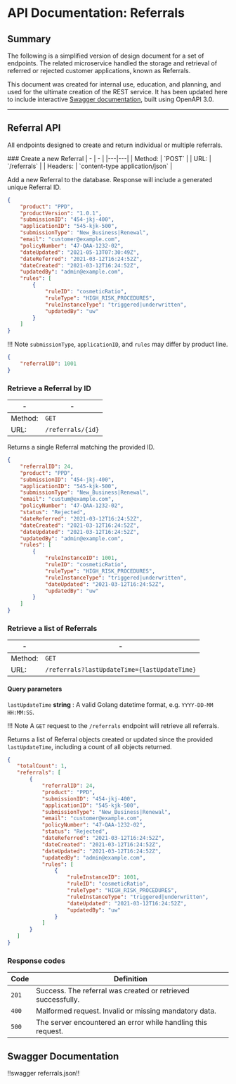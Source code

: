 # API Documentation: Referrals

## Summary
The following is a simplified version of design document for a set of endpoints. The related microservice handled the storage and retrieval of referred or rejected customer applications, known as Referrals. 
    
This document was created for internal use, education, and planning, and used for the ultimate creation of the REST service. It has been updated here to include interactive [Swagger documentation](#swagger-documentation), built using OpenAPI 3.0.

---

## Referral API
All endpoints designed to create and return individual or multiple referrals.

<div id="api" markdown>
### Create a new Referral
| - | - |
|---|---|
| Method: | `POST` |
| URL: | `/referrals` |
| Headers: | `content-type application/json` |

Add a new Referral to the database. Response will include a generated unique Referral ID.

``` json title="Reponse"
{
    "product": "PPD",
    "productVersion": "1.0.1",
    "submissionID": "454-jkj-400",
    "applicationID": "545-kjk-500",
    "submissionType": "New_Business|Renewal",
    "email": "customer@example.com",
    "policyNumber": "47-QAA-1232-02",
    "dateUpdated": "2021-05-13T07:30:49Z",
    "dateReferred": "2021-03-12T16:24:52Z",
    "dateCreated": "2021-03-12T16:24:52Z",
    "updatedBy": "admin@example.com",
    "rules": [
        {
            "ruleID": "cosmeticRatio",
            "ruleType": "HIGH_RISK_PROCEDURES",
            "ruleInstanceType": "triggered|underwritten",
            "updatedBy": "uw"
        }
    ]
}
```

!!! Note
    `submissionType`, `applicationID`, and `rules` may differ by product line.

``` json title="Reponse"
{
    "referralID": 1001
}
```

### Retrieve a Referral by ID
| - | - |
|---|---|
| Method: | `GET` |
| URL:	| `/referrals/{id}` |

Returns a single Referral matching the provided ID.

``` json title="Reponse"
{
    "referralID": 24,
    "product": "PPD",
    "submissionID": "454-jkj-400",
    "applicationID": "545-kjk-500",
    "submissionType": "New_Business|Renewal",
    "email": "custum@example.com",
    "policyNumber": "47-QAA-1232-02",
    "status": "Rejected",
    "dateReferred": "2021-03-12T16:24:52Z",
    "dateCreated": "2021-03-12T16:24:52Z",
    "dateUpdated": "2021-03-12T16:24:52Z",
    "updatedBy": "admin@example.com",
    "rules": [
        {
            "ruleInstanceID": 1001,
            "ruleID": "cosmeticRatio",
            "ruleType": "HIGH_RISK_PROCEDURES",
            "ruleInstanceType": "triggered|underwritten",
            "dateUpdated": "2021-03-12T16:24:52Z",
            "updatedBy": "uw"
        }
    ]
}
```

### Retrieve a list of Referrals
|-|-|
|--|--|
| Method: | `GET` |
| URL: | `/referrals?lastUpdateTime={lastUpdateTime}` |

#### Query parameters
`lastUpdateTime` **string**
: A valid Golang datetime format, e.g. `YYYY-DD-MM HH:MM:SS`.

!!! Note
    A `GET` request to the `/referrals` endpoint will retrieve all referrals.

Returns a list of Referral objects created or updated since the provided `lastUpdateTime`, including a count of all objects returned.

``` json title="Reponse"
{
   "totalCount": 1,
   "referrals": [
       {
           "referralID": 24,
           "product": "PPD",
           "submissionID": "454-jkj-400",
           "applicationID": "545-kjk-500",
           "submissionType": "New_Business|Renewal",
           "email": "customer@example.com",
           "policyNumber": "47-QAA-1232-02",
           "status": "Rejected",
           "dateReferred": "2021-03-12T16:24:52Z",
           "dateCreated": "2021-03-12T16:24:52Z",
           "dateUpdated": "2021-03-12T16:24:52Z",
           "updatedBy": "admin@example.com",
           "rules": [
               {
                   "ruleInstanceID": 1001,
                   "ruleID": "cosmeticRatio",
                   "ruleType": "HIGH_RISK_PROCEDURES",
                   "ruleInstanceType": "triggered|underwritten",
                   "dateUpdated": "2021-03-12T16:24:52Z",
                   "updatedBy": "uw"
               }
           ]
       }
   ]
}
```
</div>

### Response codes
| Code | Definition |
|---|---|
| `201` | Success. The referral was created or retrieved successfully. |
| `400` | Malformed request. Invalid or missing mandatory data. |
| `500` | The server encountered an error while handling this request. |

## Swagger Documentation
!!swagger referrals.json!!